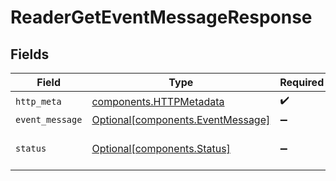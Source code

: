 # ReaderGetEventMessageResponse


## Fields

| Field                                                                        | Type                                                                         | Required                                                                     | Description                                                                  |
| ---------------------------------------------------------------------------- | ---------------------------------------------------------------------------- | ---------------------------------------------------------------------------- | ---------------------------------------------------------------------------- |
| `http_meta`                                                                  | [components.HTTPMetadata](../../models/components/httpmetadata.md)           | :heavy_check_mark:                                                           | N/A                                                                          |
| `event_message`                                                              | [Optional[components.EventMessage]](../../models/components/eventmessage.md) | :heavy_minus_sign:                                                           | OK                                                                           |
| `status`                                                                     | [Optional[components.Status]](../../models/components/status.md)             | :heavy_minus_sign:                                                           | INVALID_ARGUMENT: The request was not well formed.                           |